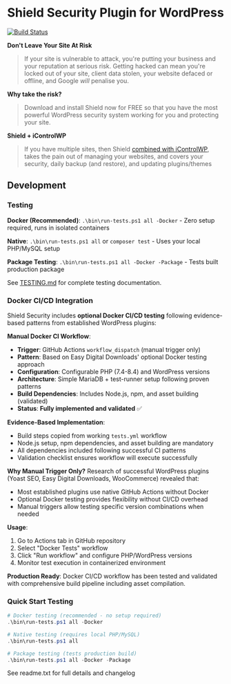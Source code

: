 
# Shield Security Plugin for WordPress

[![Build Status](https://travis-ci.org/FernleafSystems/Shield-Security-for-WordPress.svg?branch=develop)](https://travis-ci.org/FernleafSystems/Shield)


**Don't Leave Your Site At Risk**
> If your site is vulnerable to attack, you're putting your business and your reputation at serious risk. Getting hacked can mean you're locked out of your site, client data stolen, your website defaced or offline, and Google *will* penalise you.
>
**Why take the risk?**
>
> Download and install Shield now for FREE so that you have the most powerful WordPress security system working for you and protecting your site.
>
**Shield + iControlWP**
> If you have multiple sites, then Shield [combined with iControlWP](https://clk.shldscrty.com/shld8), takes the pain out of managing your websites, and covers your security, daily backup (and restore), and updating plugins/themes

## Development

### Testing

**Docker (Recommended)**: `.\bin\run-tests.ps1 all -Docker` - Zero setup required, runs in isolated containers

**Native**: `.\bin\run-tests.ps1 all` or `composer test` - Uses your local PHP/MySQL setup

**Package Testing**: `.\bin\run-tests.ps1 all -Docker -Package` - Tests built production package

See [TESTING.md](TESTING.md) for complete testing documentation.

### Docker CI/CD Integration

Shield Security includes **optional Docker CI/CD testing** following evidence-based patterns from established WordPress plugins:

**Manual Docker CI Workflow**:
- **Trigger**: GitHub Actions `workflow_dispatch` (manual trigger only)
- **Pattern**: Based on Easy Digital Downloads' optional Docker testing approach
- **Configuration**: Configurable PHP (7.4-8.4) and WordPress versions
- **Architecture**: Simple MariaDB + test-runner setup following proven patterns
- **Build Dependencies**: Includes Node.js, npm, and asset building (validated)
- **Status**: **Fully implemented and validated** ✅

**Evidence-Based Implementation**:
- Build steps copied from working `tests.yml` workflow
- Node.js setup, npm dependencies, and asset building are mandatory
- All dependencies included following successful CI patterns
- Validation checklist ensures workflow will execute successfully

**Why Manual Trigger Only?**
Research of successful WordPress plugins (Yoast SEO, Easy Digital Downloads, WooCommerce) revealed that:
- Most established plugins use native GitHub Actions without Docker
- Optional Docker testing provides flexibility without CI/CD overhead
- Manual triggers allow testing specific version combinations when needed

**Usage**:
1. Go to Actions tab in GitHub repository
2. Select "Docker Tests" workflow
3. Click "Run workflow" and configure PHP/WordPress versions
4. Monitor test execution in containerized environment

**Production Ready**: Docker CI/CD workflow has been tested and validated with comprehensive build pipeline including asset compilation.

### Quick Start Testing

```powershell
# Docker testing (recommended - no setup required)
.\bin\run-tests.ps1 all -Docker

# Native testing (requires local PHP/MySQL)
.\bin\run-tests.ps1 all

# Package testing (tests production build)
.\bin\run-tests.ps1 all -Docker -Package
```

See readme.txt for full details and changelog